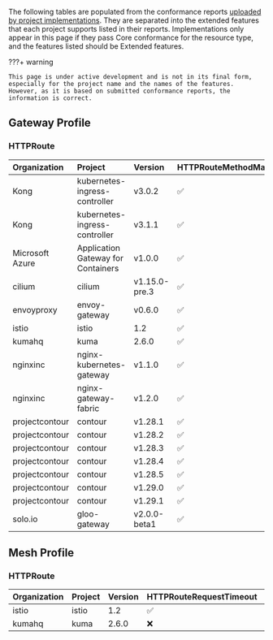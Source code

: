 
The following tables are populated from the conformance reports [uploaded by project implementations](https://github.com/kubernetes-sigs/gateway-api/tree/main/conformance/reports). They are separated into the extended features that each project supports listed in their reports.
Implementations only appear in this page if they pass Core conformance for the resource type, and the features listed should be Extended features.



???+ warning


    This page is under active development and is not in its final form,
    especially for the project name and the names of the features.
    However, as it is based on submitted conformance reports, the information is correct.


## Gateway Profile

### HTTPRoute

| Organization    | Project                            | Version       | HTTPRouteMethodMatching   | HTTPRouteQueryParamMatching   | HTTPRouteResponseHeaderModification   | HTTPRouteBackendTimeout   | HTTPRoutePortRedirect   | HTTPRoutePathRedirect   | HTTPRouteHostRewrite   | HTTPRouteSchemeRedirect   | HTTPRoutePathRewrite   | HTTPRouteParentRefPort   | HTTPRouteRequestMirror   | HTTPRouteRequestMultipleMirrors   | HTTPRouteRequestTimeout   |
|:----------------|:-----------------------------------|:--------------|:--------------------------|:------------------------------|:--------------------------------------|:--------------------------|:------------------------|:------------------------|:-----------------------|:--------------------------|:-----------------------|:-------------------------|:-------------------------|:----------------------------------|:--------------------------|
| Kong            | kubernetes-ingress-controller      | v3.0.2        | :white_check_mark:        | :white_check_mark:            | :white_check_mark:                    | :white_check_mark:        | :x:                     | :x:                     | :x:                    | :x:                       | :x:                    | :x:                      | :x:                      | :x:                               | :x:                       |
| Kong            | kubernetes-ingress-controller      | v3.1.1        | :white_check_mark:        | :white_check_mark:            | :white_check_mark:                    | :white_check_mark:        | :x:                     | :x:                     | :x:                    | :x:                       | :x:                    | :x:                      | :x:                      | :x:                               | :x:                       |
| Microsoft Azure | Application Gateway for Containers | v1.0.0        | :white_check_mark:        | :white_check_mark:            | :white_check_mark:                    | :x:                       | :white_check_mark:      | :white_check_mark:      | :white_check_mark:     | :white_check_mark:        | :white_check_mark:     | :x:                      | :x:                      | :x:                               | :x:                       |
| cilium          | cilium                             | v1.15.0-pre.3 | :white_check_mark:        | :white_check_mark:            | :white_check_mark:                    | :white_check_mark:        | :white_check_mark:      | :white_check_mark:      | :white_check_mark:     | :white_check_mark:        | :white_check_mark:     | :white_check_mark:       | :white_check_mark:       | :white_check_mark:                | :white_check_mark:        |
| envoyproxy      | envoy-gateway                      | v0.6.0        | :white_check_mark:        | :white_check_mark:            | :white_check_mark:                    | :white_check_mark:        | :white_check_mark:      | :white_check_mark:      | :white_check_mark:     | :white_check_mark:        | :white_check_mark:     | :x:                      | :white_check_mark:       | :white_check_mark:                | :white_check_mark:        |
| istio           | istio                              | 1.2           | :white_check_mark:        | :white_check_mark:            | :white_check_mark:                    | :white_check_mark:        | :white_check_mark:      | :white_check_mark:      | :white_check_mark:     | :white_check_mark:        | :white_check_mark:     | :x:                      | :white_check_mark:       | :white_check_mark:                | :white_check_mark:        |
| kumahq          | kuma                               | 2.6.0         | :white_check_mark:        | :white_check_mark:            | :white_check_mark:                    | :x:                       | :white_check_mark:      | :white_check_mark:      | :white_check_mark:     | :white_check_mark:        | :white_check_mark:     | :x:                      | :white_check_mark:       | :x:                               | :x:                       |
| nginxinc        | nginx-kubernetes-gateway           | v1.1.0        | :white_check_mark:        | :white_check_mark:            | :x:                                   | :x:                       | :white_check_mark:      | :x:                     | :white_check_mark:     | :white_check_mark:        | :white_check_mark:     | :x:                      | :x:                      | :x:                               | :x:                       |
| nginxinc        | nginx-gateway-fabric               | v1.2.0        | :white_check_mark:        | :white_check_mark:            | :x:                                   | :x:                       | :white_check_mark:      | :x:                     | :white_check_mark:     | :white_check_mark:        | :white_check_mark:     | :x:                      | :x:                      | :x:                               | :x:                       |
| projectcontour  | contour                            | v1.28.1       | :white_check_mark:        | :white_check_mark:            | :white_check_mark:                    | :white_check_mark:        | :white_check_mark:      | :white_check_mark:      | :white_check_mark:     | :white_check_mark:        | :white_check_mark:     | :x:                      | :white_check_mark:       | :white_check_mark:                | :white_check_mark:        |
| projectcontour  | contour                            | v1.28.2       | :white_check_mark:        | :white_check_mark:            | :white_check_mark:                    | :white_check_mark:        | :white_check_mark:      | :white_check_mark:      | :white_check_mark:     | :white_check_mark:        | :white_check_mark:     | :x:                      | :white_check_mark:       | :white_check_mark:                | :white_check_mark:        |
| projectcontour  | contour                            | v1.28.3       | :white_check_mark:        | :white_check_mark:            | :white_check_mark:                    | :white_check_mark:        | :white_check_mark:      | :white_check_mark:      | :white_check_mark:     | :white_check_mark:        | :white_check_mark:     | :x:                      | :white_check_mark:       | :white_check_mark:                | :white_check_mark:        |
| projectcontour  | contour                            | v1.28.4       | :white_check_mark:        | :white_check_mark:            | :white_check_mark:                    | :white_check_mark:        | :white_check_mark:      | :white_check_mark:      | :white_check_mark:     | :white_check_mark:        | :white_check_mark:     | :x:                      | :white_check_mark:       | :white_check_mark:                | :white_check_mark:        |
| projectcontour  | contour                            | v1.28.5       | :white_check_mark:        | :white_check_mark:            | :white_check_mark:                    | :white_check_mark:        | :white_check_mark:      | :white_check_mark:      | :white_check_mark:     | :white_check_mark:        | :white_check_mark:     | :x:                      | :white_check_mark:       | :white_check_mark:                | :white_check_mark:        |
| projectcontour  | contour                            | v1.29.0       | :white_check_mark:        | :white_check_mark:            | :white_check_mark:                    | :white_check_mark:        | :white_check_mark:      | :white_check_mark:      | :white_check_mark:     | :white_check_mark:        | :white_check_mark:     | :x:                      | :white_check_mark:       | :white_check_mark:                | :white_check_mark:        |
| projectcontour  | contour                            | v1.29.1       | :white_check_mark:        | :white_check_mark:            | :white_check_mark:                    | :white_check_mark:        | :white_check_mark:      | :white_check_mark:      | :white_check_mark:     | :white_check_mark:        | :white_check_mark:     | :x:                      | :white_check_mark:       | :white_check_mark:                | :white_check_mark:        |
| solo.io         | gloo-gateway                       | v2.0.0-beta1  | :white_check_mark:        | :white_check_mark:            | :white_check_mark:                    | :x:                       | :white_check_mark:      | :white_check_mark:      | :x:                    | :white_check_mark:        | :x:                    | :x:                      | :x:                      | :x:                               | :x:                       |

## Mesh Profile

### HTTPRoute

| Organization   | Project   | Version   | HTTPRouteRequestTimeout   | HTTPRoutePathRedirect   | HTTPRouteRequestMirror   | HTTPRoutePathRewrite   | HTTPRouteMethodMatching   | HTTPRouteRequestMultipleMirrors   | HTTPRouteBackendTimeout   | HTTPRouteResponseHeaderModification   | HTTPRoutePortRedirect   | HTTPRouteSchemeRedirect   | HTTPRouteHostRewrite   | HTTPRouteQueryParamMatching   |
|:---------------|:----------|:----------|:--------------------------|:------------------------|:-------------------------|:-----------------------|:--------------------------|:----------------------------------|:--------------------------|:--------------------------------------|:------------------------|:--------------------------|:-----------------------|:------------------------------|
| istio          | istio     | 1.2       | :white_check_mark:        | :white_check_mark:      | :white_check_mark:       | :white_check_mark:     | :white_check_mark:        | :white_check_mark:                | :white_check_mark:        | :white_check_mark:                    | :white_check_mark:      | :white_check_mark:        | :white_check_mark:     | :white_check_mark:            |
| kumahq         | kuma      | 2.6.0     | :x:                       | :white_check_mark:      | :white_check_mark:       | :white_check_mark:     | :white_check_mark:        | :x:                               | :x:                       | :white_check_mark:                    | :white_check_mark:      | :white_check_mark:        | :white_check_mark:     | :white_check_mark:            |